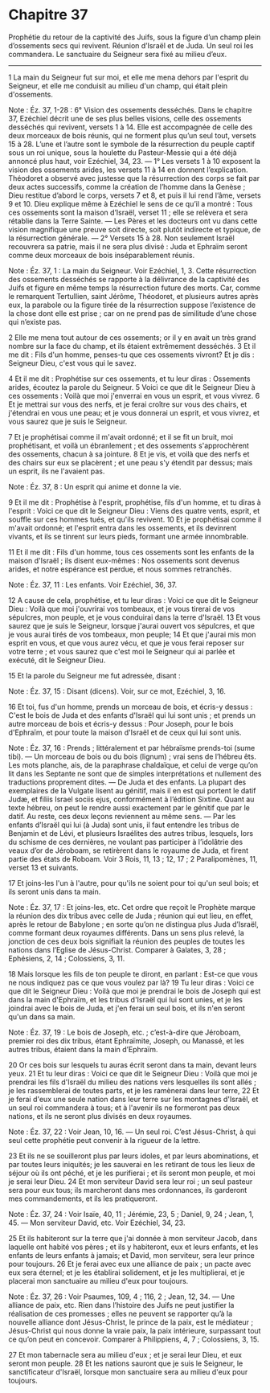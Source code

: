 # Chapitre 37

Prophétie du retour de la captivité des Juifs, sous la figure d’un champ plein d’ossements secs qui revivent.
Réunion d’Israël et de Juda.
Un seul roi les commandera.
Le sanctuaire du Seigneur sera fixé au milieu d’eux.

***

1 La main du Seigneur fut sur moi, et elle me mena dehors par l'esprit du Seigneur, et elle me conduisit au milieu d'un champ, qui était plein d'ossements.

<span class="bible-note">Note : </span> Éz. 37, 1-28 : 6° Vision des ossements desséchés. Dans le chapitre 37, Ezéchiel décrit une de ses plus belles visions, celle des ossements desséchés qui revivent, versets 1 à 14. Elle est accompagnée de celle des deux morceaux de bois réunis, qui ne forment plus qu’un seul tout, versets 15 à 28. L’une et l’autre sont le symbole de la résurrection du peuple captif sous un roi unique, sous la houlette du Pasteur-Messie qui a été déjà annoncé plus haut, voir Ezéchiel, 34, 23. ― 1° Les versets 1 à 10 exposent la vision des ossements arides, les versets 11 à 14 en donnent l’explication. Théodoret a observé avec justesse que la résurrection des corps se fait par deux actes successifs, comme la création de l’homme dans la Genèse ; Dieu restitue d’abord le corps, versets 7 et 8, et puis il lui rend l’âme, versets 9 et 10. Dieu explique même à Ezéchiel le sens de ce qu’il a montré : Tous ces ossements sont la maison d’Israël, verset 11 ; elle se relèvera et sera rétablie dans la Terre Sainte. ― Les Pères et les
docteurs ont vu dans cette vision magnifique une preuve soit directe, soit plutôt indirecte et typique, de la résurrection générale. ― 2° Versets 15 à 28. Non seulement Israël recouvrera sa patrie, mais il ne sera plus divisé : Juda et Ephraïm seront comme deux morceaux de bois inséparablement réunis.

<span class="bible-note">Note : </span> Éz. 37, 1 : La main du Seigneur. Voir Ezéchiel, 1, 3. Cette résurrection des ossements desséchés se rapporte à la délivrance de la captivité des Juifs et figure en même temps la résurrection future des morts. Car, comme le remarquent Tertullien, saint Jérôme, Théodoret, et plusieurs autres après eux, la parabole ou la figure tirée de la résurrection suppose l’existence de la chose dont elle est prise ; car on ne prend pas de similitude d’une chose qui n’existe pas.

2 Elle me mena tout autour de ces ossements; or il y en avait un très grand nombre sur la face du champ, et ils étaient extrêmement desséchés. 3 Et il me dit : Fils d'un homme, penses-tu que ces ossements vivront? Et je dis : Seigneur Dieu, c'est vous qui le savez.


4 Et il me dit : Prophétise sur ces ossements, et tu leur diras : Ossements arides, écoutez la parole du Seigneur. 5 Voici ce que dit le Seigneur Dieu à ces ossements : Voilà que moi j'enverrai en vous un esprit, et vous vivrez. 6 Et je mettrai sur vous des nerfs, et je ferai croître sur vous des chairs, et j'étendrai en vous une peau; et je vous donnerai un esprit, et vous vivrez, et vous saurez que je suis le Seigneur.


7 Et je prophétisai comme il m'avait ordonné; et il se fit un bruit, moi prophétisant, et voilà un ébranlement ; et des ossements s'approchèrent des ossements, chacun à sa jointure. 8 Et je vis, et voilà que des nerfs et des chairs sur eux se placèrent ; et une peau s'y étendit par dessus; mais un esprit, ils ne l'avaient pas.

<span class="bible-note">Note : </span> Éz. 37, 8 : Un esprit qui anime et donne la vie.


9 Et il me dit : Prophétise à l'esprit, prophétise, fils d'un homme, et tu diras à l'esprit : Voici ce que dit le Seigneur Dieu : Viens des quatre vents, esprit, et souffle sur ces hommes tués, et qu'ils revivent. 10 Et je prophétisai comme il m'avait ordonné; et l'esprit entra dans les ossements, et ils devinrent vivants, et ils se tinrent sur leurs pieds, formant une armée innombrable.


11 Et il me dit : Fils d'un homme, tous ces ossements sont les enfants de la maison d'Israël ; ils disent eux-mêmes : Nos ossements sont devenus arides, et notre espérance est perdue, et nous sommes retranchés.

<span class="bible-note">Note : </span> Éz. 37, 11 : Les enfants. Voir Ezéchiel, 36, 37.

12 A cause de cela, prophétise, et tu leur diras : Voici ce que dit le Seigneur Dieu : Voilà que moi j'ouvrirai vos tombeaux, et je vous tirerai de vos sépulcres, mon peuple, et je vous conduirai dans la terre d'Israël. 13 Et vous saurez que je suis le Seigneur, lorsque j'aurai ouvert vos sépulcres, et que je vous aurai tirés de vos tombeaux, mon peuple; 14 Et que j'aurai mis mon esprit en vous, et que vous aurez vécu, et que je vous ferai reposer sur votre terre ; et vous saurez que c'est moi le Seigneur qui ai parlée et exécuté, dit le Seigneur Dieu.


15 Et la parole du Seigneur me fut adressée, disant :

<span class="bible-note">Note : </span> Éz. 37, 15 : Disant (dicens). Voir, sur ce mot, Ezéchiel, 3, 16.


16 Et toi, fus d'un homme, prends un morceau de bois, et écris-y dessus : C'est le bois de Juda et des enfants d'Israël qui lui sont unis ; et prends un autre morceau de bois et écris-y dessus : Pour Joseph, pour le bois d'Ephraïm, et pour toute la maison d'Israël et de ceux qui lui sont unis.

<span class="bible-note">Note : </span> Éz. 37, 16 : Prends ; littéralement et par hébraïsme prends-toi (sume tibi). ― Un morceau de bois ou du bois (lignum) ; vrai sens de l’hébreu êts. Les mots planche, ais, de la paraphrase chaldaïque, et celui de verge qu’on lit dans les Septante ne sont que de simples interprétations et nullement des traductions proprement dites. ― De Juda et des enfants. La plupart des exemplaires de la Vulgate lisent au génitif, mais il en est qui portent le datif Judæ, et filiis Israel sociis ejus, conformément à l’édition Sixtine. Quant au texte hébreu, on peut le rendre aussi exactement par le génitif que par le datif. Au reste, ces deux leçons reviennent au même sens. ― Par les enfants d’Israël qui lui (à Juda) sont unis, il faut entendre les tribus de Benjamin et de Lévi, et plusieurs Israélites des autres tribus, lesquels, lors du schisme de ces dernières, ne voulant pas participer à l’idolâtrie des veaux d’or de Jéroboam, se retirèrent dans le royaume de Juda, et firent partie des états de Roboam. Voir 3 Rois,
11, 13 ; 12, 17 ; 2 Paralipomènes, 11, verset 13 et suivants.

17 Et joins-les l'un à l'autre, pour qu'ils ne soient pour toi qu'un seul bois; et ils seront unis dans ta main.

<span class="bible-note">Note : </span> Éz. 37, 17 : Et joins-les, etc. Cet ordre que reçoit le Prophète marque la réunion des dix tribus avec celle de Juda ; réunion qui eut lieu, en effet, après le retour de Babylone ; en sorte qu’on ne distingua plus Juda d’Israël, comme formant deux royaumes différents. Dans un sens plus relevé, la jonction de ces deux bois signifiait la réunion des peuples de toutes les nations dans l’Eglise de Jésus-Christ. Comparer à Galates, 3, 28 ; Ephésiens, 2, 14 ; Colossiens, 3, 11.

18 Mais lorsque les fils de ton peuple te diront, en parlant : Est-ce que vous ne nous indiquez pas ce que vous voulez par là? 19 Tu leur diras : Voici ce que dit le Seigneur Dieu : Voilà que moi je prendrai le bois de Joseph qui est dans la main d'Ephraïm, et les tribus d'Israël qui lui sont unies, et je les joindrai avec le bois de Juda, et j'en ferai un seul bois, et ils n'en seront qu'un dans sa main.

<span class="bible-note">Note : </span> Éz. 37, 19 : Le bois de Joseph, etc. ; c’est-à-dire que Jéroboam, premier roi des dix tribus, étant Ephraïmite, Joseph, ou Manassé, et les autres tribus, étaient dans la main d’Ephraïm.


20 Or ces bois sur lesquels tu auras écrit seront dans ta main, devant leurs yeux. 21 Et tu leur diras : Voici ce que dit le Seigneur Dieu : Voilà que moi je prendrai les fils d'Israël du milieu des nations vers lesquelles ils sont allés ; je les rassemblerai de toutes parts, et je les ramènerai dans leur terre, 22 Et je ferai d'eux une seule nation dans leur terre sur les montagnes d'Israël, et un seul roi commandera à tous; et à l'avenir ils ne formeront pas deux nations, et ils ne seront plus divisés en deux royaumes.

<span class="bible-note">Note : </span> Éz. 37, 22 : Voir Jean, 10, 16. ― Un seul roi. C’est Jésus-Christ, à qui seul cette prophétie peut convenir à la rigueur de la lettre.

23 Et ils ne se souilleront plus par leurs idoles, et par leurs abominations, et par toutes leurs iniquités; je les sauverai en les retirant de tous les lieux de séjour où ils ont péché, et je les purifierai ; et ils seront mon peuple, et moi je serai leur Dieu. 24 Et mon serviteur David sera leur roi ; un seul pasteur sera pour eux tous; ils marcheront dans mes ordonnances, ils garderont mes commandements, et ils les pratiqueront.

<span class="bible-note">Note : </span> Éz. 37, 24 : Voir Isaïe, 40, 11 ; Jérémie, 23, 5 ; Daniel, 9, 24 ; Jean, 1, 45. ― Mon serviteur David, etc. Voir Ezéchiel, 34, 23.

25 Et ils habiteront sur la terre que j'ai donnée à mon serviteur Jacob, dans laquelle ont habité vos pères ; et ils y habiteront, eux et leurs enfants, et les enfants de leurs enfants à jamais; et David, mon serviteur, sera leur prince pour toujours. 26 Et je ferai avec eux une alliance de paix ; un pacte avec eux sera éternel; et je les établirai solidement, et je les multiplierai, et je placerai mon sanctuaire au milieu d'eux pour toujours.

<span class="bible-note">Note : </span> Éz. 37, 26 : Voir Psaumes, 109, 4 ; 116, 2 ; Jean, 12, 34. ― Une alliance de paix, etc. Rien dans l’histoire des Juifs ne peut justifier la réalisation de ces promesses ; elles ne peuvent se rapporter qu’à la nouvelle alliance dont Jésus-Christ, le prince de la paix, est le médiateur ; Jésus-Christ qui nous donne la vraie paix, la paix intérieure, surpassant tout ce qu’on peut en concevoir. Comparer à Philippiens, 4, 7 ; Colossiens, 3, 15.

27 Et mon tabernacle sera au milieu d'eux ; et je serai leur Dieu, et eux seront mon peuple. 28 Et les nations sauront que je suis le Seigneur, le sanctificateur d'Israël, lorsque mon sanctuaire sera au milieu d'eux pour toujours.

